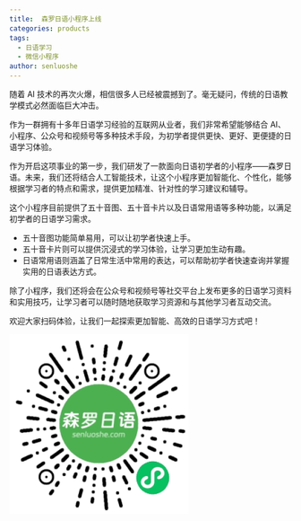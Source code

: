 ```yaml
---
title:  森罗日语小程序上线
categories: products
tags:
  - 日语学习
  - 微信小程序
author: senluoshe
---
```


随着 AI 技术的再次火爆，相信很多人已经被震撼到了。毫无疑问，传统的日语教学模式必然面临巨大冲击。

作为一群拥有十多年日语学习经验的互联网从业者，我们非常希望能够结合 AI、小程序、公众号和视频号等多种技术手段，为初学者提供更快、更好、更便捷的日语学习体验。

作为开启这项事业的第一步，我们研发了一款面向日语初学者的小程序——森罗日语。未来，我们还将结合人工智能技术，让这个小程序更加智能化、个性化，能够根据学习者的特点和需求，提供更加精准、针对性的学习建议和辅导。

这个小程序目前提供了五十音图、五十音卡片以及日语常用语等多种功能，以满足初学者的日语学习需求。

* 五十音图功能简单易用，可以让初学者快速上手。
* 五十音卡片则可以提供沉浸式的学习体验，让学习更加生动有趣。
* 日语常用语则涵盖了日常生活中常用的表达，可以帮助初学者快速查询并掌握实用的日语表达方式。

除了小程序，我们还将会在公众号和视频号等社交平台上发布更多的日语学习资料和实用技巧，让学习者可以随时随地获取学习资源和与其他学习者互动交流。

欢迎大家扫码体验，让我们一起探索更加智能、高效的日语学习方式吧！

![森罗日语小程序码](/assets/images/products/senluo-japanese.png)